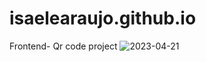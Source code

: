 # isaelearaujo.github.io
Frontend- Qr code project
![2023-04-21](https://user-images.githubusercontent.com/105069033/233701210-0a11aa92-50f0-4267-a638-fc6d29b2b27c.png)
